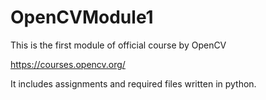 # OpenCVModule1
This is the first module of official course by OpenCV

https://courses.opencv.org/

It includes assignments and required files written in python.
